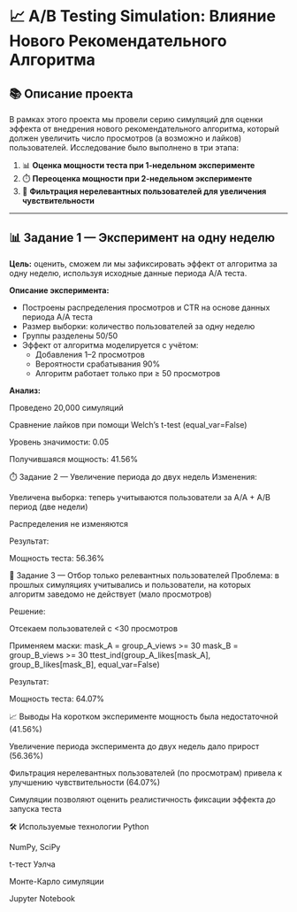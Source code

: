 # 📈 A/B Testing Simulation: Влияние Нового Рекомендательного Алгоритма

## 📚 Описание проекта

В рамках этого проекта мы провели серию симуляций для оценки эффекта от внедрения нового рекомендательного алгоритма, который должен увеличить число просмотров (а возможно и лайков) пользователей. Исследование было выполнено в три этапа:

1. 📊 **Оценка мощности теста при 1-недельном эксперименте**
2. ⏱️ **Переоценка мощности при 2-недельном эксперименте**
3. 🧹 **Фильтрация нерелевантных пользователей для увеличения чувствительности**

---

## 📊 Задание 1 — Эксперимент на одну неделю

**Цель:** оценить, сможем ли мы зафиксировать эффект от алгоритма за одну неделю, используя исходные данные периода A/A теста.

**Описание эксперимента:**
- Построены распределения просмотров и CTR на основе данных периода A/A теста
- Размер выборки: количество пользователей за одну неделю
- Группы разделены 50/50
- Эффект от алгоритма моделируется с учётом:
  - Добавления 1–2 просмотров
  - Вероятности срабатывания 90%
  - Алгоритм работает только при ≥ 50 просмотров

**Анализ:**

Проведено 20,000 симуляций

Сравнение лайков при помощи Welch’s t-test (equal_var=False)

Уровень значимости: 0.05

Получившаяся мощность: 41.56%

⏱️ Задание 2 — Увеличение периода до двух недель
Изменения:

Увеличена выборка: теперь учитываются пользователи за A/A + A/B период (две недели)

Распределения не изменяются

Результат:

Мощность теста: 56.36%

🧹 Задание 3 — Отбор только релевантных пользователей
Проблема: в прошлых симуляциях учитывались и пользователи, на которых алгоритм заведомо не действует (мало просмотров)

Решение:

Отсекаем пользователей с <30 просмотров

Применяем маски:
mask_A = group_A_views >= 30
mask_B = group_B_views >= 30
ttest_ind(group_A_likes[mask_A], group_B_likes[mask_B], equal_var=False)

Результат:

Мощность теста: 64.07%

📈 Выводы
На коротком эксперименте мощность была недостаточной (41.56%)

Увеличение периода эксперимента до двух недель дало прирост (56.36%)

Фильтрация нерелевантных пользователей (по просмотрам) привела к улучшению чувствительности (64.07%)

Симуляции позволяют оценить реалистичность фиксации эффекта до запуска теста

🛠 Используемые технологии
Python

NumPy, SciPy

t-тест Уэлча

Монте-Карло симуляции

Jupyter Notebook
